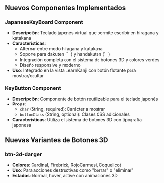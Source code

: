 ## Nuevos Componentes Implementados

### JapaneseKeyBoard Component
- **Descripción**: Teclado japonés virtual que permite escribir en hiragana y katakana
- **Características**:
  - Alternar entre modo hiragana y katakana
  - Soporte para dakuten (゛) y handakuten (゜)
  - Integración completa con el sistema de botones 3D y colores verdes
  - Diseño responsive y moderno
- **Uso**: Integrado en la vista LearnKanji con botón flotante para mostrar/ocultar

### KeyButton Component
- **Descripción**: Componente de botón reutilizable para el teclado japonés
- **Props**: 
  - `char` (String, required): Carácter a mostrar
  - `buttonClass` (String, optional): Clases CSS adicionales
- **Características**: Utiliza el sistema de botones 3D con tipografía japonesa

## Nuevas Variantes de Botones 3D

### btn-3d-danger
- **Colores**: Cardinal, Firebrick, RojoCarmesi, Coquelicot
- **Uso**: Para acciones destructivas como "borrar" o "eliminar"
- **Estados**: Normal, hover, active con animaciones 3D
